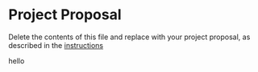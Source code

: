 # Project Proposal
Delete the contents of this file and replace with your project proposal, as described in the [instructions](./instructions.md)

hello